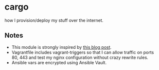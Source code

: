 # cargo
how I provision/deploy my stuff over the internet. 

## Notes
- This module is strongly inspired by [this blog post](http://ryaneschinger.com/blog/securing-a-server-with-ansible/).
- Vagrantfile includes vagrant-triggers so that I can allow traffic on ports 80, 443 and test my nginx configuration without crazy rewrite rules.
- Ansible vars are encrypted using Ansible Vault.
